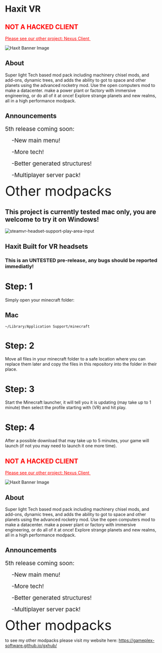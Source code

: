 # Haxit VR

<h2><span style="color: #ff0000;">NOT A HACKED CLIENT</span></h2>

<p><span style="text-decoration: underline;"><span style="color: #ff0000; text-decoration: underline;">Please see our other project: Nexus Client&nbsp;</span></span></p>

<p><img src="https://gameplex-software.github.io/CDN/hosted/haxit/banner.png" alt="Haxit Banner Image" /></p>

<h2>About</h2>

<p>Super light Tech based mod pack including machinery chisel mods, and add-ons, dynamic trees, and adds the ability to got to space and other planets using the advanced rocketry mod. Use the open computers mod to make a datacenter. make a power plant or factory with immersive engineering, or do all of it at once! Explore strange planets and new realms, all in a high performance modpack.</p>

<h2>Announcements</h2>

<p><span style="font-size: 1.2rem;">5th release coming soon:</span></p>

<p><span style="font-size: 1.2rem;">&nbsp; &nbsp; -New main menu!</span></p>

<p><span style="font-size: 1.2rem;">&nbsp; &nbsp; -More tech!</span></p>

<p><span style="font-size: 1.2rem;">&nbsp; &nbsp; -Better generated structures!</span></p>

<p><span style="font-size: 1.2rem;">&nbsp; &nbsp; -Multiplayer server pack!</span></p>

<p><span style="font-size: 2.8rem; font-weight: 400;">Other modpacks</span></p>

## This project is currently tested mac only, you are welcome to try it on Windows!

![steamvr-headset-support-play-area-input](https://user-images.githubusercontent.com/34868944/147981170-0cb8c5a6-b21e-4211-8ce6-460a9d20c9ab.jpg)

## Haxit Built for VR headsets
### This is an UNTESTED pre-release, any bugs should be reported immediatly!



# Step: 1
Simply open your minecraft folder:

## Mac
  	~/Library/Application Support/minecraft
	
# Step: 2
 Move all files in your minecraft folder to a safe location where you can replace them later and copy the files in this repository into the folder in their place.
 
# Step: 3
 Start the Minecraft launcher, it will tell you it is updating (may take up to 1 minute) then select the profile starting with (VR) and hit play.
 
 # Step: 4
 After a possible download that may take up to 5 minutes, your game will launch (if not you may need to launch it one more time).

<h2><span style="color: #ff0000;">NOT A HACKED CLIENT</span></h2>
<p><span style="text-decoration: underline;"><span style="color: #ff0000; text-decoration: underline;">Please see our other project: Nexus Client&nbsp;</span></span></p>

<p><img src="https://gameplex-software.github.io/CDN/hosted/haxit/banner.png" alt="Haxit Banner Image" /></p>


<h2>About</h2>

<p>Super light Tech based mod pack including machinery chisel mods, and add-ons, dynamic trees, and adds the ability to got to space and other planets using the advanced rocketry mod. Use the open computers mod to make a datacenter. make a power plant or factory with immersive engineering, or do all of it at once! Explore strange planets and new realms, all in a high performance modpack.</p>


<h2>Announcements</h2>

<p><span style="font-size: 1.2rem;">5th release coming soon:</span></p>
<p><span style="font-size: 1.2rem;">&nbsp; &nbsp; -New main menu!</span></p>
<p><span style="font-size: 1.2rem;">&nbsp; &nbsp; -More tech!</span></p>
<p><span style="font-size: 1.2rem;">&nbsp; &nbsp; -Better generated structures!</span></p>
<p><span style="font-size: 1.2rem;">&nbsp; &nbsp; -Multiplayer server pack!</span></p>

<p><span style="font-size: 2.8rem; font-weight: 400;">Other modpacks</span></p>

<p>to see my other modpacks please visit my website here:&nbsp;<a href="https://gameplex-software.github.io/gxhub/">https://gameplex-software.github.io/gxhub/</a></p>
